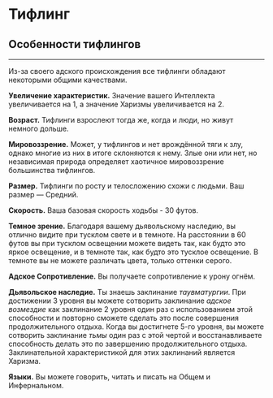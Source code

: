 # Тифлинг

## Особенности тифлингов
- - -
Из-за своего адского происхождения все тифлинги обладают некоторыми общими качествами.

**Увеличение характеристик.** Значение вашего Интеллекта увеличивается на 1, а значение Харизмы увеличивается на 2.

**Возраст.** Тифлинги взрослеют тогда же, когда и люди, но живут немного дольше.

**Мировоззрение.** Может, у тифлингов и нет врождённой тяги к злу, однако многие из них в итоге склоняются к нему. Злые они или нет, но независимая природа определяет хаотичное мировоззрение большинства тифлингов.

**Размер.**  Тифлинги по росту и телосложению схожи с людьми. Ваш размер — Средний. 

**Скорость.** Ваша базовая скорость ходьбы - 30 футов.

**Темное зрение.** Благодаря вашему дьявольскому наследию, вы отлично видите при тусклом свете и в темноте.  На расстоянии в 60 футов вы при тусклом освещении можете видеть так, как будто это яркое освещение, и в темноте так, как будто это тусклое освещение. В темноте вы не можете различать цвета, только оттенки серого. 

**Адское Сопротивление.** Вы получаете сопротивление к урону огнём.

**Дьявольское наследие.** Ты знаешь заклинание *таувматургии*. При достижении 3 уровня вы можете сотворить заклинание *адское возмездие* как заклинание 2 уровня один раз с использованием этой способности и повторно сможете сделать это после совершения продолжительного отдыха. Когда вы достигнете 5-го уровня, вы можете сотворить заклинание *тьмы* один раз с этой чертой и восстанавливаете способность делать это по завершению продолжительного отдыха. Заклинательной характеристикой для этих заклинаний является Харизма.

**Языки.** Вы можете говорить, читать и писать на Общем и Инфернальном.